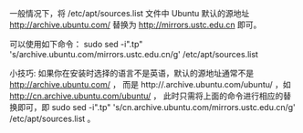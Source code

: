 一般情况下，将 /etc/apt/sources.list 文件中 Ubuntu 默认的源地址 http://archive.ubuntu.com/ 替换为 http://mirrors.ustc.edu.cn 即可。

可以使用如下命令：
sudo sed -i".tp" 's/archive.ubuntu.com/mirrors.ustc.edu.cn/g' /etc/apt/sources.list

小技巧:
如果你在安装时选择的语言不是英语，默认的源地址通常不是 http://archive.ubuntu.com/ ，
而是 http://<country-code>.archive.ubuntu.com/ubuntu/ ，如 http://cn.archive.ubuntu.com/ubuntu/ ， 此时只需将上面的命令进行相应的替换即可，即 sudo sed -i".tp" 's/cn.archive.ubuntu.com/mirrors.ustc.edu.cn/g' /etc/apt/sources.list 。
